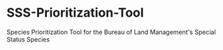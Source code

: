 # SSS-Prioritization-Tool
Species Prioritization Tool for the Bureau of Land Management's Special Status Species

